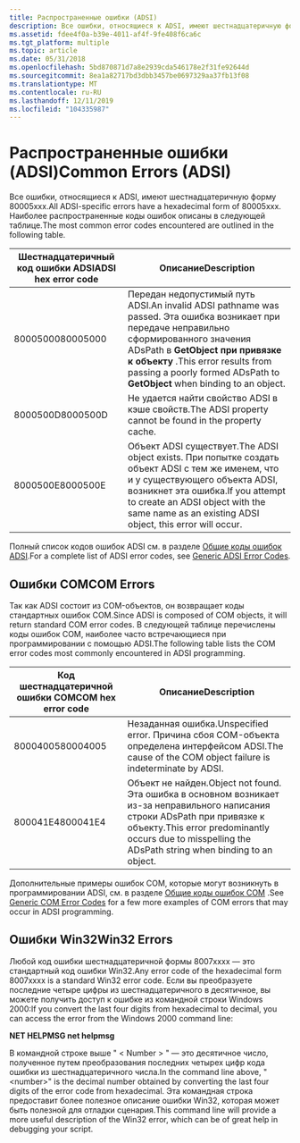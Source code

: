 ```yaml
---
title: Распространенные ошибки (ADSI)
description: Все ошибки, относящиеся к ADSI, имеют шестнадцатеричную форму 80005xxx. Наиболее распространенные коды ошибок описаны в следующей таблице.
ms.assetid: fdee4f0a-b39e-4011-af4f-9fe408f6ca6c
ms.tgt_platform: multiple
ms.topic: article
ms.date: 05/31/2018
ms.openlocfilehash: 5bd870871d7a8e2939cda546178e2f31fe92644d
ms.sourcegitcommit: 8ea1a82717bd3dbb3457be0697329aa37fb13f08
ms.translationtype: MT
ms.contentlocale: ru-RU
ms.lasthandoff: 12/11/2019
ms.locfileid: "104335987"
---
```

# <a name="common-errors-adsi"></a><span data-ttu-id="c7ef6-104">Распространенные ошибки (ADSI)</span><span class="sxs-lookup"><span data-stu-id="c7ef6-104">Common Errors (ADSI)</span></span>

<span data-ttu-id="c7ef6-105">Все ошибки, относящиеся к ADSI, имеют шестнадцатеричную форму 80005xxx.</span><span class="sxs-lookup"><span data-stu-id="c7ef6-105">All ADSI-specific errors have a hexadecimal form of 80005xxx.</span></span> <span data-ttu-id="c7ef6-106">Наиболее распространенные коды ошибок описаны в следующей таблице.</span><span class="sxs-lookup"><span data-stu-id="c7ef6-106">The most common error codes encountered are outlined in the following table.</span></span>



| <span data-ttu-id="c7ef6-107">Шестнадцатеричный код ошибки ADSI</span><span class="sxs-lookup"><span data-stu-id="c7ef6-107">ADSI hex error code</span></span> | <span data-ttu-id="c7ef6-108">Описание</span><span class="sxs-lookup"><span data-stu-id="c7ef6-108">Description</span></span>                                                                                                                                         |
|---------------------|-----------------------------------------------------------------------------------------------------------------------------------------------------|
| <span data-ttu-id="c7ef6-109">80005000</span><span class="sxs-lookup"><span data-stu-id="c7ef6-109">80005000</span></span><br/> | <span data-ttu-id="c7ef6-110">Передан недопустимый путь ADSI.</span><span class="sxs-lookup"><span data-stu-id="c7ef6-110">An invalid ADSI pathname was passed.</span></span> <span data-ttu-id="c7ef6-111">Эта ошибка возникает при передаче неправильно сформированного значения ADsPath в **GetObject при привязке к объекту** .</span><span class="sxs-lookup"><span data-stu-id="c7ef6-111">This error results from passing a poorly formed ADsPath to **GetObject** when binding to an object.</span></span><br/> |
| <span data-ttu-id="c7ef6-112">8000500D</span><span class="sxs-lookup"><span data-stu-id="c7ef6-112">8000500D</span></span><br/> | <span data-ttu-id="c7ef6-113">Не удается найти свойство ADSI в кэше свойств.</span><span class="sxs-lookup"><span data-stu-id="c7ef6-113">The ADSI property cannot be found in the property cache.</span></span><br/>                                                                                 |
| <span data-ttu-id="c7ef6-114">8000500E</span><span class="sxs-lookup"><span data-stu-id="c7ef6-114">8000500E</span></span><br/> | <span data-ttu-id="c7ef6-115">Объект ADSI существует.</span><span class="sxs-lookup"><span data-stu-id="c7ef6-115">The ADSI object exists.</span></span> <span data-ttu-id="c7ef6-116">При попытке создать объект ADSI с тем же именем, что и у существующего объекта ADSI, возникнет эта ошибка.</span><span class="sxs-lookup"><span data-stu-id="c7ef6-116">If you attempt to create an ADSI object with the same name as an existing ADSI object, this error will occur.</span></span><br/>    |



 

<span data-ttu-id="c7ef6-117">Полный список кодов ошибок ADSI см. в разделе [Общие коды ошибок ADSI](generic-adsi-error-codes.md).</span><span class="sxs-lookup"><span data-stu-id="c7ef6-117">For a complete list of ADSI error codes, see [Generic ADSI Error Codes](generic-adsi-error-codes.md).</span></span>

## <a name="com-errors"></a><span data-ttu-id="c7ef6-118">Ошибки COM</span><span class="sxs-lookup"><span data-stu-id="c7ef6-118">COM Errors</span></span>

<span data-ttu-id="c7ef6-119">Так как ADSI состоит из COM-объектов, он возвращает коды стандартных ошибок COM.</span><span class="sxs-lookup"><span data-stu-id="c7ef6-119">Since ADSI is composed of COM objects, it will return standard COM error codes.</span></span> <span data-ttu-id="c7ef6-120">В следующей таблице перечислены коды ошибок COM, наиболее часто встречающиеся при программировании с помощью ADSI.</span><span class="sxs-lookup"><span data-stu-id="c7ef6-120">The following table lists the COM error codes most commonly encountered in ADSI programming.</span></span>



| <span data-ttu-id="c7ef6-121">Код шестнадцатеричной ошибки COM</span><span class="sxs-lookup"><span data-stu-id="c7ef6-121">COM hex error code</span></span>  | <span data-ttu-id="c7ef6-122">Описание</span><span class="sxs-lookup"><span data-stu-id="c7ef6-122">Description</span></span>                                                                                                                   |
|---------------------|-------------------------------------------------------------------------------------------------------------------------------|
| <span data-ttu-id="c7ef6-123">80004005</span><span class="sxs-lookup"><span data-stu-id="c7ef6-123">80004005</span></span><br/> | <span data-ttu-id="c7ef6-124">Незаданная ошибка.</span><span class="sxs-lookup"><span data-stu-id="c7ef6-124">Unspecified error.</span></span> <span data-ttu-id="c7ef6-125">Причина сбоя COM-объекта определена интерфейсом ADSI.</span><span class="sxs-lookup"><span data-stu-id="c7ef6-125">The cause of the COM object failure is indeterminate by ADSI.</span></span> <br/>                                  |
| <span data-ttu-id="c7ef6-126">800041E4</span><span class="sxs-lookup"><span data-stu-id="c7ef6-126">800041E4</span></span><br/> | <span data-ttu-id="c7ef6-127">Объект не найден.</span><span class="sxs-lookup"><span data-stu-id="c7ef6-127">Object not found.</span></span> <span data-ttu-id="c7ef6-128">Эта ошибка в основном возникает из-за неправильного написания строки ADsPath при привязке к объекту.</span><span class="sxs-lookup"><span data-stu-id="c7ef6-128">This error predominantly occurs due to misspelling the ADsPath string when binding to an object.</span></span><br/> |



 

<span data-ttu-id="c7ef6-129">Дополнительные примеры ошибок COM, которые могут возникнуть в программировании ADSI, см. в разделе [Общие коды ошибок COM](generic-com-error-codes.md) .</span><span class="sxs-lookup"><span data-stu-id="c7ef6-129">See [Generic COM Error Codes](generic-com-error-codes.md) for a few more examples of COM errors that may occur in ADSI programming.</span></span>

## <a name="win32-errors"></a><span data-ttu-id="c7ef6-130">Ошибки Win32</span><span class="sxs-lookup"><span data-stu-id="c7ef6-130">Win32 Errors</span></span>

<span data-ttu-id="c7ef6-131">Любой код ошибки шестнадцатеричной формы 8007xxxx — это стандартный код ошибки Win32.</span><span class="sxs-lookup"><span data-stu-id="c7ef6-131">Any error code of the hexadecimal form 8007xxxx is a standard Win32 error code.</span></span> <span data-ttu-id="c7ef6-132">Если вы преобразуете последние четыре цифры из шестнадцатеричного в десятичное, вы можете получить доступ к ошибке из командной строки Windows 2000:</span><span class="sxs-lookup"><span data-stu-id="c7ef6-132">If you convert the last four digits from hexadecimal to decimal, you can access the error from the Windows 2000 command line:</span></span>

<span data-ttu-id="c7ef6-133">**NET HELPMSG <number>**</span><span class="sxs-lookup"><span data-stu-id="c7ef6-133">**net helpmsg <number>**</span></span>

<span data-ttu-id="c7ef6-134">В командной строке выше " &lt; Number &gt; " — это десятичное число, полученное путем преобразования последних четырех цифр кода ошибки из шестнадцатеричного числа.</span><span class="sxs-lookup"><span data-stu-id="c7ef6-134">In the command line above, "&lt;number&gt;" is the decimal number obtained by converting the last four digits of the error code from hexadecimal.</span></span> <span data-ttu-id="c7ef6-135">Эта командная строка предоставит более полезное описание ошибки Win32, которая может быть полезной для отладки сценария.</span><span class="sxs-lookup"><span data-stu-id="c7ef6-135">This command line will provide a more useful description of the Win32 error, which can be of great help in debugging your script.</span></span>

 

 





